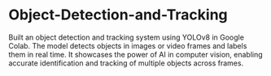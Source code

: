 # Object-Detection-and-Tracking
Built an object detection and tracking system using YOLOv8 in Google Colab. The model detects objects in images or video frames and labels them in real time. It showcases the power of AI in computer vision, enabling accurate identification and tracking of multiple objects across frames.
